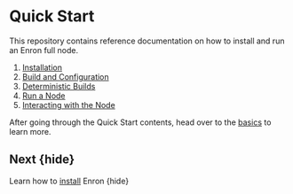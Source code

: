 <!--
order: false
parent:
  order: 2
-->

# Quick Start

This repository contains reference documentation on how to install and run an Enron full node.

1. [Installation](./installation)
1. [Build and Configuration](./binary)
1. [Deterministic Builds](./reproducible-builds)
1. [Run a Node](./run_node)
1. [Interacting with the Node](./interact_node)

After going through the Quick Start contents, head over to the [basics](./../basics/README) to learn more.

## Next {hide}

Learn how to [install](./../quickstart/installation) Enron {hide}
